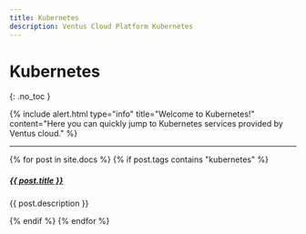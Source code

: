 ```yaml
---
title: Kubernetes
description: Ventus Cloud Platform Kubernetes
---
```


# Kubernetes
{: .no_toc }

{% include alert.html type="info" title="Welcome to Kubernetes!" content="Here you can quickly jump to Kubernetes services provided by Ventus cloud." %}


<div class="section-index">
    <hr class="panel-line">
    {% for post in site.docs  %}        
    {% if post.tags contains "kubernetes" %}
    <div class="entry">
    <h5><a href="{{ post.url | prepend: site.baseurl }}">{{ post.title }}</a></h5>
    <p>{{ post.description }}</p>
    </div>
    {% endif %}
    {% endfor %}
</div>